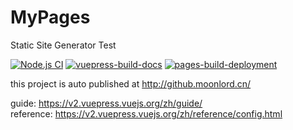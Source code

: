 # MyPages
Static Site Generator Test  

[![Node.js CI](https://github.com/MoonLord-LM/MyPages/actions/workflows/node.js.yml/badge.svg)](https://github.com/MoonLord-LM/MyPages/actions/workflows/node.js.yml) [![vuepress-build-docs](https://github.com/MoonLord-LM/MyPages/actions/workflows/vuepress-build-docs.yml/badge.svg)](https://github.com/MoonLord-LM/MyPages/actions/workflows/vuepress-build-docs.yml) [![pages-build-deployment](https://github.com/MoonLord-LM/MyPages/actions/workflows/pages/pages-build-deployment/badge.svg)](https://github.com/MoonLord-LM/MyPages/actions/workflows/pages/pages-build-deployment)

this project is auto published at http://github.moonlord.cn/

guide: https://v2.vuepress.vuejs.org/zh/guide/  
reference: https://v2.vuepress.vuejs.org/zh/reference/config.html  
